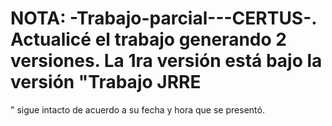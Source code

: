 # NOTA: -Trabajo-parcial---CERTUS-. Actualicé el trabajo generando 2 versiones. La 1ra versión está bajo la versión "Trabajo JRRE
" sigue intacto de acuerdo a su fecha y hora que se presentó.
